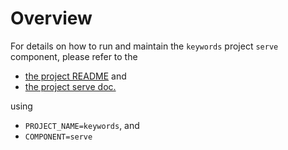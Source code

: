# Overview

For details on how to run and maintain the `keywords` project `serve` component, please refer
to the
- [the project README](../README.md) and
- [the project serve doc.](../../../docs/04_serve.md)

using


- `PROJECT_NAME=keywords`, and
- `COMPONENT=serve`
